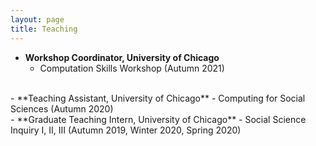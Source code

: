 ```yaml
---
layout: page
title: Teaching
---
```

- **Workshop Coordinator, University of Chicago**
  - Computation Skills Workshop (Autumn 2021)
    
<br>
- **Teaching Assistant, University of Chicago** 
  - Computing for Social Sciences (Autumn 2020)
  
<br>
- **Graduate Teaching Intern, University of Chicago**
  - Social Science Inquiry I, II, III (Autumn 2019, Winter 2020, Spring 2020)
